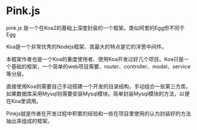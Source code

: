 # Pink.js

 pink.js 是一个在Koa2的基础上深度封装的一个框架。类似阿里的Egg但不同于Egg
 
 Koa是一个非常优秀的Nodejs框架、其最大的特点是它的洋葱中间件。
 
 本框架作者也是一个Koa的重度使用者、使用Koa开发过好几个项目。Koa只是一个基础的框架，一个简单的web项目需要、router、controller、model、service等分层。
 
 直接使用Koa则需要自己手动搭建一个开发的目录结构，手动组合一些第三方库。如果数据库采用Mysql则需要安装Mysql模块。简单封装Mysql模块的方法，以便在Koa里调用。
 
 Pinkjs就是作者在开发过程中积累的经验和一些在项目里使用的认为封装好的方法抽出来组成的框架。
 
 
 